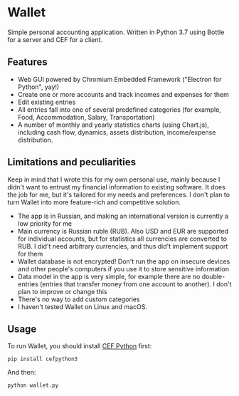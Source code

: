 # Wallet
Simple personal accounting application. Written in Python 3.7 using Bottle for a server and CEF for a client.

## Features

* Web GUI powered by Chromium Embedded Framework ("Electron for Python", yay!)
* Create one or more accounts and track incomes and expenses for them
* Edit existing entries
* All entries fall into one of several predefined categories (for example, Food, Accommodation, Salary, Transportation)
* A number of monthly and yearly statistics charts (using Chart.js), including cash flow, dynamics, assets distribution, income/expense distribution.

## Limitations and peculiarities

Keep in mind that I wrote this for my own personal use, mainly because I didn't want to entrust my financial information to existing software. It does the job for me, but it's tailored for my needs and preferences. I don't plan to turn Wallet into more feature-rich and competitive solution.

* The app is in Russian, and making an international version is currently a low priority for me
* Main currency is Russian ruble (RUB). Also USD and EUR are supported for individual accounts, but for statistics all currencies are converted to RUB. I did't need arbitrary currencies, and thus did't implement support for them
* Wallet database is not encrypted! Don't run the app on insecure devices and other people's computers if you use it to store sensitive information
* Data model in the app is very simple, for example there are no double-entries (entries that transfer money from one account to another). I don't plan to improve or change this
* There's no way to add custom categories
* I haven't tested Wallet on Linux and macOS.

## Usage

To run Wallet, you should install [CEF Python](https://github.com/cztomczak/cefpython) first:

`pip install cefpython3`

And then:

`python wallet.py`

